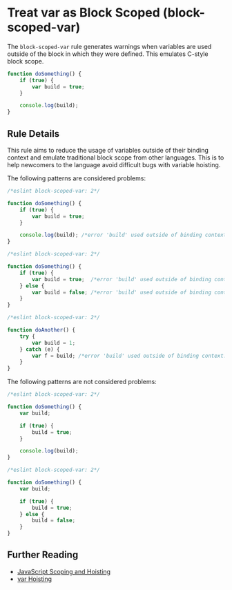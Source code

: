 # Treat var as Block Scoped (block-scoped-var)

The `block-scoped-var` rule generates warnings when variables are used outside of the block in which they were defined. This emulates C-style block scope.

```js
function doSomething() {
    if (true) {
        var build = true;
    }

    console.log(build);
}
```

## Rule Details

This rule aims to reduce the usage of variables outside of their binding context and emulate traditional block scope from other languages. This is to help newcomers to the language avoid difficult bugs with variable hoisting.

The following patterns are considered problems:

```js
/*eslint block-scoped-var: 2*/

function doSomething() {
    if (true) {
        var build = true;
    }

    console.log(build); /*error 'build' used outside of binding context.*/
}
```

```js
/*eslint block-scoped-var: 2*/

function doSomething() {
    if (true) {
        var build = true;  /*error 'build' used outside of binding context.*/
    } else {
        var build = false; /*error 'build' used outside of binding context.*/
    }
}
```

```js
/*eslint block-scoped-var: 2*/

function doAnother() {
    try {
        var build = 1;
    } catch (e) {
        var f = build; /*error 'build' used outside of binding context.*/
    }
}
```

The following patterns are not considered problems:

```js
/*eslint block-scoped-var: 2*/

function doSomething() {
    var build;

    if (true) {
        build = true;
    }

    console.log(build);
}
```

```js
/*eslint block-scoped-var: 2*/

function doSomething() {
    var build;

    if (true) {
        build = true;
    } else {
        build = false;
    }
}
```

## Further Reading

* [JavaScript Scoping and Hoisting](http://www.adequatelygood.com/JavaScript-Scoping-and-Hoisting.html)
* [var Hoisting](https://developer.mozilla.org/en-US/docs/Web/JavaScript/Reference/Statements/var#var_hoisting)
